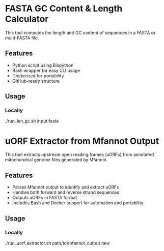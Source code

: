 # FASTA GC Content & Length Calculator

This tool computes the length and GC content of sequences in a FASTA or multi-FASTA file.

## Features

- Python script using Biopython
- Bash wrapper for easy CLI usage
- Dockerized for portability
- GitHub-ready structure

## Usage

### Locally


./run_len_gc.sh input.fasta

# uORF Extractor from Mfannot Output

This tool extracts upstream open reading frames (uORFs) from annotated mitochondrial genome files generated by Mfannot.

## Features

- Parses Mfannot output to identify and extract uORFs
- Handles both forward and reverse strand sequences
- Outputs uORFs in FASTA format
- Includes Bash and Docker support for automation and portability

## Usage

### Locally


./run_uorf_extractor.sh path/to/mfannot_output.new
